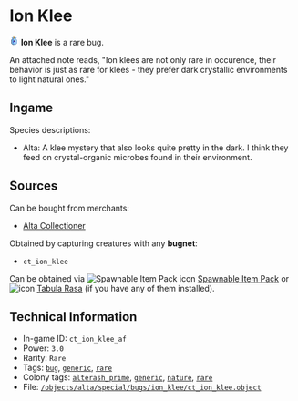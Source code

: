 # Ion Klee

<img src="https://raw.githubusercontent.com/Ceterai/Enternia/main/objects/alta/special/bugs/ion_klee/icon.png" alt="Ion Klee icon" loading="lazy" height="16px" width="auto" /> **Ion Klee** is a rare bug.

An attached note reads, "Ion klees are not only rare in occurence, their behavior is just as rare for klees - they prefer dark crystallic environments to light natural ones."

## Ingame

Species descriptions:

- Alta: A klee mystery that also looks quite pretty in the dark. I think they feed on crystal-organic microbes found in their environment.

## Sources

Can be bought from merchants:

- [Alta Collectioner](https://ceterai.github.io/MyEnternia/Wiki/AltaCollectioner)

Obtained by capturing creatures with any **bugnet**:

- `ct_ion_klee`

Can be obtained via <img src="https://raw.githubusercontent.com/Silverfeelin/Starbound-SpawnableItemPack/master/interface/sip/iconSmall.png" alt="Spawnable Item Pack icon" width="18" height="14"/> [Spawnable Item Pack](https://steamcommunity.com/sharedfiles/filedetails/?id=733665104) or <img src="https://steamuserimages-a.akamaihd.net/ugc/263843960696222713/3EC9A7C005541F7D577EBCB8C5736B4EFC9973D6/" alt="icon" width="8" height="12"/> [Tabula Rasa](https://community.playstarbound.com/resources/the-tabula-rasa.3222/) (if you have any of them installed).

## Technical Information

- In-game ID: `ct_ion_klee_af`
- Power: `3.0`
- Rarity: `Rare`
- Tags: [`bug`](https://ceterai.github.io/MyEnternia/Wiki/Tags/Bug), [`generic`](https://ceterai.github.io/MyEnternia/Wiki/Tags/Generic), [`rare`](https://ceterai.github.io/MyEnternia/Wiki/Tags/Rare)
- Colony tags: [`alterash_prime`](https://ceterai.github.io/MyEnternia/Wiki/Tags/AlterashPrime), [`generic`](https://ceterai.github.io/MyEnternia/Wiki/Tags/Generic), [`nature`](https://ceterai.github.io/MyEnternia/Wiki/Tags/Nature), [`rare`](https://ceterai.github.io/MyEnternia/Wiki/Tags/Rare)
- File: [`/objects/alta/special/bugs/ion_klee/ct_ion_klee.object`](https://github.com/Ceterai/Enternia/blob/main/objects/alta/special/bugs/ion_klee/ct_ion_klee.object)
